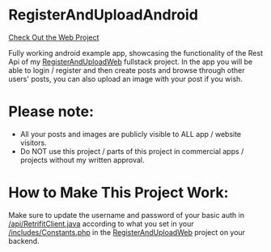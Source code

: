 # RegisterAndUploadAndroid

[Check Out the Web Project](https://github.com/5haw4/RegisterAndUploadWeb)

Fully working android example app, showcasing the functionality of the Rest Api of my [RegisterAndUploadWeb](https://github.com/5haw4/RegisterAndUploadWeb) fullstack project.
In the app you will be able to login / register and then create posts and browse through other users' posts, you can also upload an image with your post if you wish.

# Please note:
- All your posts and images are publicly visible to ALL app / website visitors.
- Do NOT use this project / parts of this project in commercial apps / projects without my written approval.

# How to Make This Project Work:
Make sure to update the username and password of your basic auth in [/api/RetrifitClient.java](https://github.com/5haw4/RegisterAndUploadAndroid/blob/master/RegisterAndUploadAndroid/app/src/main/java/com/test/registerandupload/api/RetrofitClient.java) according to what you set in your [/includes/Constants.php](https://github.com/5haw4/RegisterAndUploadWeb/blob/master/RegisterAndUpload/includes/Constants.php) in the [RegisterAndUploadWeb](https://github.com/5haw4/RegisterAndUploadWeb) project on your backend.
